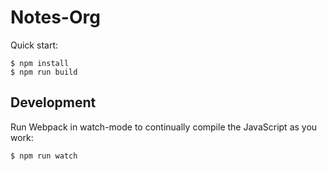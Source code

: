 # Notes-Org

Quick start:

```
$ npm install
$ npm run build
````

## Development

Run Webpack in watch-mode to continually compile the JavaScript as you work:

```
$ npm run watch
```
